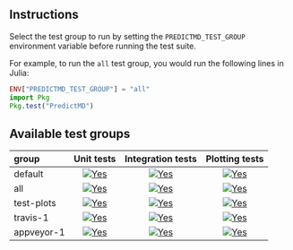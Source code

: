 ## Instructions

Select the test group to run by setting the `PREDICTMD_TEST_GROUP` environment variable before running the test suite.

For example, to run the `all` test group, you would run the following lines in Julia:
```julia
ENV["PREDICTMD_TEST_GROUP"] = "all"
import Pkg
Pkg.test("PredictMD")
```

## Available test groups

| group| Unit tests | Integration tests | Plotting tests | 
| :--- | :---: | :---: | :---: |
| default| <a href="#"><img alt="Yes" title="Yes" src="https://via.placeholder.com/25x25/00ff00/000000.png?text=+"> </a>| <a href="#"><img alt="Yes" title="Yes" src="https://via.placeholder.com/25x25/00ff00/000000.png?text=+"></a> | <a href="#"><img alt="Yes" title="No" src="https://via.placeholder.com/25x25/ff0000/ffffff.png?text=+"></a> |
| all | <a href="#"><img alt="Yes" title="Yes" src="https://via.placeholder.com/25x25/00ff00/000000.png?text=+"></a> | <a href="#"><img alt="Yes" title="Yes" src="https://via.placeholder.com/25x25/00ff00/000000.png?text=+"></a> | <a href="#"><img alt="Yes" title="Yes" src="https://via.placeholder.com/25x25/00ff00/000000.png?text=+"></a> |
| test-plots | <a href="#"><img alt="Yes" title="Yes" src="https://via.placeholder.com/25x25/00ff00/000000.png?text=+"></a> | <a href="#"><img alt="Yes" title="Yes" src="https://via.placeholder.com/25x25/00ff00/000000.png?text=+"> </a>| <a href="#"><img alt="Yes" title="Yes" src="https://via.placeholder.com/25x25/00ff00/000000.png?text=+"></a> |
| travis-1 | <a href="#"><img alt="Yes" title="Yes" src="https://via.placeholder.com/25x25/00ff00/000000.png?text=+"></a> | <a href="#"><img alt="Yes" title="Yes" src="https://via.placeholder.com/25x25/00ff00/000000.png?text=+"></a> | <a href="#"><img alt="Yes" title="Yes" src="https://via.placeholder.com/25x25/00ff00/000000.png?text=+"></a> |
| appveyor-1 | <a href="#"><img alt="Yes" title="Yes"  src="https://via.placeholder.com/25x25/00ff00/000000.png?text=+"></a> | <a href="#"><img alt="Yes" title="Yes"  src="https://via.placeholder.com/25x25/00ff00/000000.png?text=+"></a> | <a href="#"><img alt="Yes" title="No" src="https://via.placeholder.com/25x25/ff0000/ffffff.png?text=+"></a> |
